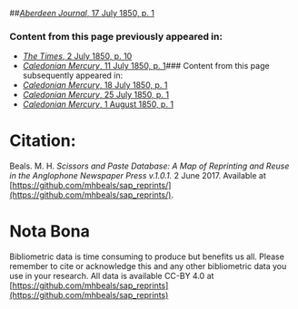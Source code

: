 ##[*Aberdeen Journal*, 17 July 1850, p. 1](https://mhbeals.github.io/sap_html/Aberdeen-Journal/Aberdeen-Journal-17-July-1850-p-1)

### Content from this page previously appeared in:
+ [*The Times*, 2 July 1850, p. 10](https://mhbeals.github.io/sap_html/The-Times/The-Times-2-July-1850-p-10)
+ [*Caledonian Mercury*, 11 July 1850, p. 1](https://mhbeals.github.io/sap_html/Caledonian-Mercury/Caledonian-Mercury-11-July-1850-p-1)### Content from this page subsequently appeared in:
+ [*Caledonian Mercury*, 18 July 1850, p. 1](https://mhbeals.github.io/sap_html/Caledonian-Mercury/Caledonian-Mercury-18-July-1850-p-1)
+ [*Caledonian Mercury*, 25 July 1850, p. 1](https://mhbeals.github.io/sap_html/Caledonian-Mercury/Caledonian-Mercury-25-July-1850-p-1)
+ [*Caledonian Mercury*, 1 August 1850, p. 1](https://mhbeals.github.io/sap_html/Caledonian-Mercury/Caledonian-Mercury-1-August-1850-p-1)
                    
# Citation: 

Beals. M. H. *Scissors and Paste Database: A Map of Reprinting and Reuse in the Anglophone Newspaper Press v.1.0.1.* 2 June 2017. Available at [https://github.com/mhbeals/sap_reprints/](https://github.com/mhbeals/sap_reprints/). 
                    
# Nota Bona

Bibliometric data is time consuming to produce but benefits us all. Please remember to cite or acknowledge this and any other bibliometric data you use in your research. All data is available CC-BY 4.0 at [https://github.com/mhbeals/sap_reprints](https://github.com/mhbeals/sap_reprints)